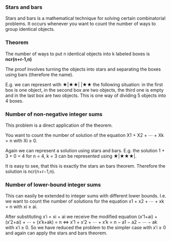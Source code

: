 ### Stars and bars

Stars and bars is a mathematical technique for solving certain combinatorial problems. It occurs whenever you want to count the number of ways to group identical objects.

### Theorem

The number of ways to put n identical objects into k labeled boxes is **ncr(n+r-1,n)**

The proof involves turning the objects into stars and separating the boxes using bars (therefore the name).

E.g. we can represent with ★|★★| |★★ the following situation: in the first box is one object, in the second box are two objects, the third one is empty and in the last box are two objects. 
This is one way of dividing 5 objects into 4 boxes.

### Number of non-negative integer sums

This problem is a direct application of the theorem.

You want to count the number of solution of the equation X1 + X2 + ⋯ + Xk = n with Xi ≥ 0.

Again we can represent a solution using stars and bars. E.g. the solution 1 + 3 + 0 = 4 for n = 4, k = 3 can be represented using ★|★★★|.

It is easy to see, that this is exactly the stars an bars theorem. Therefore the solution is ncr(n+r−1,n).

### Number of lower-bound integer sums

This can easily be extended to integer sums with different lower bounds. I.e. we want to count the number of solutions for the equation x1 + x2 + ⋯ + xk = n with xi ≥ ai.

After substituting x′i = xi + ai we receive the modified equation (x′1+ai) + (x′2+ai) + ⋯ + (x′k+ak) = n ⇔  x′1 + x′2 + ⋯ + x′k = n − a1 − a2 − ⋯ − ak
with x′i ≥ 0. So we have reduced the problem to the simpler case with x′i ≥ 0 and again can apply the stars and bars theorem.

